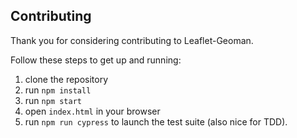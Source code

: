 ## Contributing

Thank you for considering contributing to Leaflet-Geoman.

Follow these steps to get up and running:

1.  clone the repository
2.  run `npm install`
3.  run `npm start`
4.  open `index.html` in your browser
5.  run `npm run cypress` to launch the test suite (also nice for TDD).
